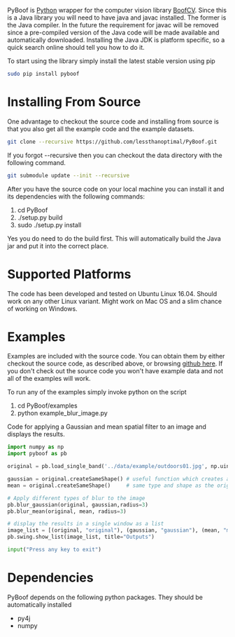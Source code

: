 PyBoof is [Python](http://www.python.org) wrapper for the computer vision library [BoofCV](http://boofcv.org). Since this is a Java library you will need to have java and javac installed.  The former is the Java compiler.  In the future the requirement for javac will be removed since a pre-compiled version of the Java code will be made available and automatically downloaded.  Installing the Java JDK is platform specific, so a quick search online should tell you how to do it.

To start using the library simply install the latest stable version using pip
```bash
sudo pip install pyboof
```

# Installing From Source
One advantage to checkout the source code and installing from source is that you also get all the example code and the example datasets.
```bash
git clone --recursive https://github.com/lessthanoptimal/PyBoof.git
```

If you forgot --recursive then you can checkout the data directory with the following command.

```bash
git submodule update --init --recursive
```

After you have the source code on your local machine you can install it and its dependencies with the following commands:

1. cd PyBoof
2. ./setup.py build
3. sudo ./setup.py install

Yes you do need to do the build first.  This will automatically build the Java jar and put it into the correct place.

# Supported Platforms

The code has been developed and tested on Ubuntu Linux 16.04.  Should work on any other Linux variant.  Might work on Mac OS and a slim chance of working on Windows.

# Examples

Examples are included with the source code.  You can obtain them by either checkout the source code, as described above, or browsing 
[github here](https://github.com/lessthanoptimal/PyBoof/tree/master/examples).  If you don't check out the source code you won't have example data and not
all of the examples will work.

To run any of the examples simply invoke python on the script

1. cd PyBoof/examples
2. python example_blur_image.py

Code for applying a Gaussian and mean spatial filter to an image and displays the results.
```Python
import numpy as np
import pyboof as pb

original = pb.load_single_band('../data/example/outdoors01.jpg', np.uint8)

gaussian = original.createSameShape() # useful function which creates a new image of the
mean = original.createSameShape()     # same type and shape as the original

# Apply different types of blur to the image
pb.blur_gaussian(original, gaussian,radius=3)
pb.blur_mean(original, mean, radius=3)

# display the results in a single window as a list
image_list = [(original, "original"), (gaussian, "gaussian"), (mean, "mean")]
pb.swing.show_list(image_list, title="Outputs")

input("Press any key to exit")

```

# Dependencies

PyBoof depends on the following python packages.  They should be automatically installed

* py4j
* numpy